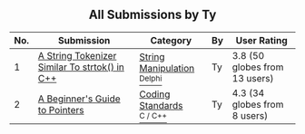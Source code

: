 ﻿<div align="center">

## All Submissions by Ty

</div>

No.  | Submission | Category | By   | User Rating
---- | ---------- | -------- | ---- | -----------
1 | [A String Tokenizer Similar To strtok\(\) in C\+\+<br />](https://github.com/Planet-Source-Code/ty-a-string-tokenizer-similar-to-strtok-in-c__7-828) | [String Manipulation<br /><sup>Delphi</sup>](../ByCategory/string-manipulation__7-5.md) | Ty | 3.8 (50 globes from 13 users)
2 | [A Beginner's Guide to Pointers<br />](https://github.com/Planet-Source-Code/ty-a-beginner-s-guide-to-pointers__3-2657) | [Coding Standards<br /><sup>C / C++</sup>](../ByCategory/coding-standards__3-32.md) | Ty | 4.3 (34 globes from 8 users)
